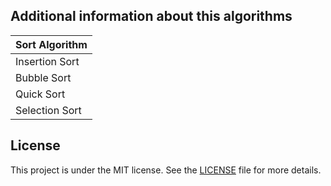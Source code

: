 ## Additional information about this algorithms

| Sort Algorithm |
|----------------|
| Insertion Sort |
| Bubble Sort    | 
| Quick Sort     |
| Selection Sort |

## License

This project is under the MIT license. See the [LICENSE](LICENSE) file for more details.
